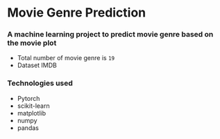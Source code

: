 # Movie Genre Prediction

### A machine learning project to predict movie genre based on the movie plot
- Total number of movie genre is `19`
- Dataset IMDB

### Technologies used
- Pytorch
- scikit-learn
- matplotlib
- numpy
- pandas
